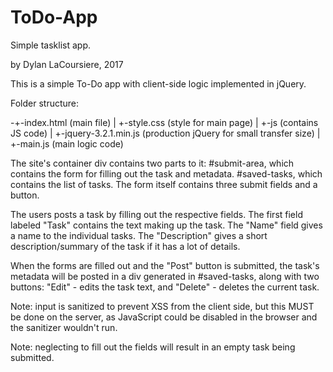 # ToDo-App
Simple tasklist app.

by Dylan LaCoursiere, 2017

This is a simple To-Do app with client-side 
logic implemented in jQuery.

Folder structure:

-+-index.html (main file)
 |
 +-style.css (style for main page)
 |
 +-js (contains JS code)
   |
   +-jquery-3.2.1.min.js (production jQuery for small transfer size)
   |
   +-main.js (main logic code)

The site's container div contains two parts to it: 
#submit-area, which contains the form for filling out the task and metadata.
#saved-tasks, which contains the list of tasks.
The form itself contains three submit fields and a button.

The users posts a task by filling out the respective fields.
The first field labeled "Task" contains the text making up the task.
The "Name" field gives a name to the individual tasks.
The "Description" gives a short description/summary of the task if it has a
lot of details.

When the forms are filled out and the "Post" button is submitted, the task's
metadata will be posted in a div generated in #saved-tasks, along with two
buttons:
"Edit" - edits the task text, and 
"Delete" - deletes the current task.

Note: input is sanitized to prevent XSS from the client side, but this MUST 
be done on the server, as JavaScript could be disabled in the browser and 
the sanitizer wouldn't run.

Note: neglecting to fill out the fields will result in an empty task being 
submitted.
